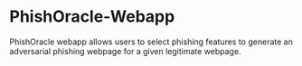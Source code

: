# PhishOracle-Webapp
PhishOracle webapp allows users to select phishing features to generate an adversarial phishing webpage for a given legitimate webpage.
